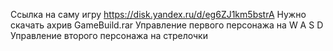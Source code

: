 Ссылка на саму игру https://disk.yandex.ru/d/eg6ZJ1km5bstrA
Нужно скачать ахрив GameBuild.rar
Управление первого персонажа на W A S D
Управление второго персонажа на стрелочки
